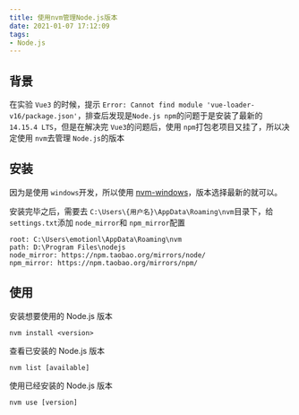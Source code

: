 ```yaml
---
title: 使用nvm管理Node.js版本
date: 2021-01-07 17:12:09
tags: 
- Node.js
---
```


## 背景

在实验 `Vue3` 的时候，提示 `Error: Cannot find module 'vue-loader-v16/package.json'`，排查后发现是`Node.js npm`的问题于是安装了最新的 `14.15.4 LTS`，但是在解决完 `Vue3`的问题后，使用 `npm`打包老项目又挂了，所以决定使用 `nvm`去管理 `Node.js`的版本

## 安装

因为是使用 `windows`开发，所以使用 [nvm-windows](https://github.com/coreybutler/nvm-windows/releases)，版本选择最新的就可以。

安装完毕之后，需要去 `C:\Users\{用户名}\AppData\Roaming\nvm`目录下，给 `settings.txt`添加 `node_mirror`和 `npm_mirror`配置

```
root: C:\Users\emotionl\AppData\Roaming\nvm
path: D:\Program Files\nodejs
node_mirror: https://npm.taobao.org/mirrors/node/
npm_mirror: https://npm.taobao.org/mirrors/npm/
```

## 使用

安装想要使用的 Node.js 版本

```
nvm install <version>
```

查看已安装的 Node.js 版本

```
nvm list [available]  
```

使用已经安装的 Node.js 版本

```
nvm use [version]
```

